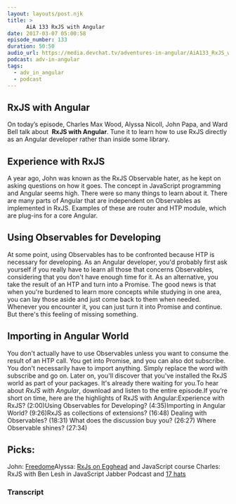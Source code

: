 ```yaml
---
layout: layouts/post.njk
title: >
      AiA 133 RxJS with Angular
date: 2017-03-07 05:00:58
episode_number: 133
duration: 50:50
audio_url: https://media.devchat.tv/adventures-in-angular/AiA133_RxJS_with_Angular.mp3
podcast: adv-in-angular
tags: 
  - adv_in_angular
  - podcast
---
```


## **RxJS with Angular**
On today’s episode, Charles Max Wood, Alyssa Nicoll, John Papa, and Ward Bell talk about&nbsp; **RxJS with Angular**. Tune it to learn how to use RxJS directly as an Angular developer rather than inside some library.
## **Experience with RxJS**
A year ago, John was known as the RxJS Observable hater, as he kept on asking questions on how it goes. The concept in JavaScript programming and Angular seems high. There were so many things to learn about it. There are many parts of Angular that are independent on Observables as implemented in RxJS. Examples of these are router and HTP module, which are plug-ins for a core Angular.
## **Using Observables for Developing**
At some point, using Observables has to be confronted because HTP is necessary for developing. As an Angular developer, you'd probably first ask yourself if you really have to learn all those that concerns Observables, considering that you don't have enough time for it. As an alternative, you take the result of an HTP and turn into a Promise. The good news is that when you're burdened to learn more concepts while studying in one area, you can lay those aside and just come back to them when needed. Whenever you encounter it, you can just turn it into Promise and continue. But there's this feeling of missing something.
## **Importing in Angular World**
You don't actually have to use Observables unless you want to consume the result of an HTP call. You get into Promise, and you can also dot subscribe. You don't necessarily have to import anything. Simply replace the word with subscribe and go on. Later on, you'll discover that you've installed the RxJS world as part of your packages. It's already there waiting for you.To hear about&nbsp;_RxJS with Angular_, download and listen to the entire episode.If you’re short on time, here are the highlights of RxJS with Angular:Experience with RxJS? (2:00)Using Observables for Developing? (4:35)Importing in Angular World? (9:26)RxJS as collections of extensions? (16:48) Dealing with Observables? (18:31) What does the discussion buy you? (26:27) Where Observable shines? (27:34)
## **Picks:**
John: [Freedome](https://itunes.apple.com/ph/app/f-secure-freedome-vpn/id771791010?mt=8)Alyssa: [RxJs on Egghead](https://egghead.io/)&nbsp;and JavaScript course Charles: RxJS with Ben Lesh in JavaScript Jabber Podcast and&nbsp;[17 hats](https://www.17hats.com/)

### Transcript


